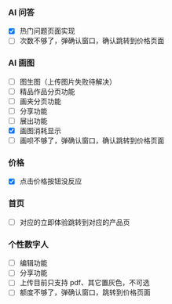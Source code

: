 ### AI 问答

- [x] 热门问题页面实现
- [ ] 次数不够了，弹确认窗口，确认跳转到价格页面

### AI 画图

- [ ] 图生图（上传图片失败待解决）
- [ ] 精品作品分页功能
- [ ] 画夹分页功能
- [ ] 分享功能
- [ ] 展出功能
- [x] 画图消耗显示
- [ ] 画呗不够了，弹确认窗口，确认跳转到价格页面

### 价格

- [x] 点击价格按钮没反应

### 首页

- [ ] 对应的立即体验跳转到对应的产品页

### 个性数字人

- [ ] 编辑功能
- [ ] 分享功能
- [ ] 上传目前只支持 pdf、其它置灰色，不可选
- [ ] 额度不够了，弹确认窗口，跳转到价格页面

